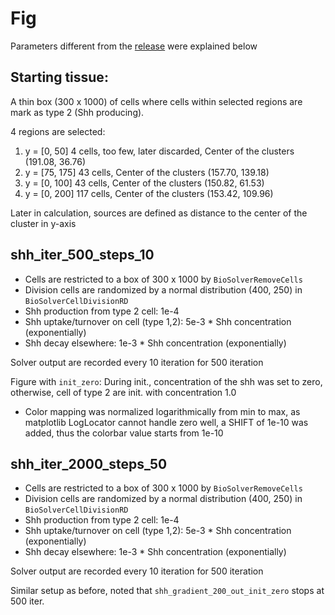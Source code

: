 # Fig

Parameters different from the [release](https://bitbucket.org/tanakas/lbibcell/src/master/) were explained below


## Starting tissue:

A thin box (300 x 1000) of cells where cells within selected regions are mark as type 2 (Shh producing).

4 regions are selected:
1. y = [0, 50] 4 cells, too few, later discarded, Center of the clusters (191.08, 36.76)
1. y = [75, 175] 43 cells, Center of the clusters (157.70, 139.18)
1. y = [0, 100] 43 cells, Center of the clusters (150.82, 61.53)
1. y = [0, 200] 117 cells, Center of the clusters (153.42, 109.96)

Later in calculation, sources are defined as distance to the center of the cluster in y-axis

## shh_iter_500_steps_10

* Cells are restricted to a box of 300 x 1000 by `BioSolverRemoveCells`
* Division cells are randomized by a normal distribution (400, 250) in `BioSolverCellDivisionRD`
* Shh production from type 2 cell: 1e-4
* Shh uptake/turnover on cell (type 1,2): 5e-3 * Shh concentration (exponentially)
* Shh decay elsewhere: 1e-3 * Shh concentration (exponentially)


Solver output are recorded every 10 iteration for 500 iteration

Figure with `init_zero`: During init., concentration of the shh was set to zero, otherwise, cell of type 2 are init. with concentration 1.0

* Color mapping was normalized logarithmically from min to max, as matplotlib LogLocator cannot handle zero well, a SHIFT of 1e-10 was added, thus the colorbar value starts from 1e-10

## shh_iter_2000_steps_50

* Cells are restricted to a box of 300 x 1000 by `BioSolverRemoveCells`
* Division cells are randomized by a normal distribution (400, 250) in `BioSolverCellDivisionRD`
* Shh production from type 2 cell: 1e-4
* Shh uptake/turnover on cell (type 1,2): 5e-3 * Shh concentration (exponentially)
* Shh decay elsewhere: 1e-3 * Shh concentration (exponentially)

Solver output are recorded every 10 iteration for 500 iteration

Similar setup as before, noted that `shh_gradient_200_out_init_zero` stops at 500 iter.

